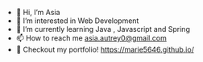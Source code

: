 - 👋 Hi, I’m Asia
- 👀 I’m interested in Web Development
- 🌱 I’m currently learning Java , Javascript and Spring
- 📫 How to reach me asia.autrey0@gmail.com
- 👤 Checkout my portfolio! https://marie5646.github.io/
<!---
Marie5646/Marie5646 is a ✨ special ✨ repository because its `README.md` (this file) appears on your GitHub profile.
You can click the Preview link to take a look at your changes.
--->
